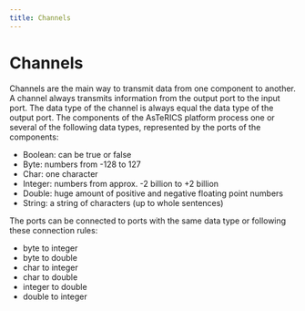 ```yaml
---
title: Channels
---
```


# Channels

Channels are the main way to transmit data from one component to another. A channel always transmits information from the output port to the input port. The data type of the channel is always equal the data type of the output port. The components of the AsTeRICS platform process one or several of the following data types, represented by the ports of the components:

*   Boolean: can be true or false
*   Byte: numbers from -128 to 127
*   Char: one character
*   Integer: numbers from approx. -2 billion to +2 billion
*   Double: huge amount of positive and negative floating point numbers
*   String: a string of characters (up to whole sentences)

The ports can be connected to ports with the same data type or following these connection rules:

*   byte to integer
*   byte to double
*   char to integer
*   char to double
*   integer to double
*   double to integer